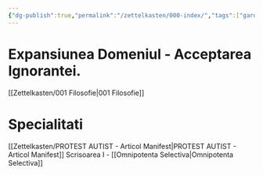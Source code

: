 ```yaml
---
{"dg-publish":true,"permalink":"/zettelkasten/000-index/","tags":["gardenEntry"]}
---
```


# Expansiunea Domeniul - Acceptarea Ignorantei. 
[[Zettelkasten/001 Filosofie\|001 Filosofie]]

# Specialitati
[[Zettelkasten/PROTEST AUTIST - Articol Manifest\|PROTEST AUTIST - Articol Manifest]]
Scrisoarea I - [[Omnipotenta Selectiva\|Omnipotenta Selectiva]]


